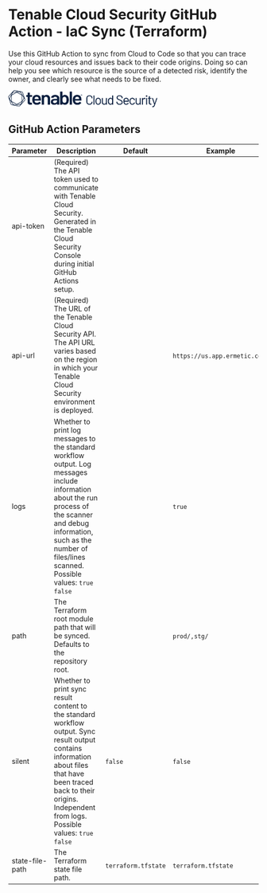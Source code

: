 # Tenable Cloud Security GitHub Action - IaC Sync (Terraform)

Use this GitHub Action to sync from Cloud to Code so that you can trace your cloud resources and issues back to
their code origins. Doing so can help you see which resource is the source of a detected risk, identify the owner, and
clearly see what needs to be fixed.

<img alt="Tenable Cloud Security" src="../../../media/logo.svg " width="300" />

## GitHub Action Parameters

| Parameter                | Description                                                                                                                                                                                                                            | Default             | Example                       |
|--------------------------|----------------------------------------------------------------------------------------------------------------------------------------------------------------------------------------------------------------------------------------|---------------------|-------------------------------|
| api-token                | (Required) The API token used to communicate with Tenable Cloud Security. Generated in the Tenable Cloud Security Console during initial GitHub Actions setup.                                                                         |                     |                               |
| api-url                  | (Required) The URL of the Tenable Cloud Security API. The API URL varies based on the region in which your Tenable Cloud Security environment is deployed.                                                                             |                     | `https://us.app.ermetic.com/` |
| logs                     | Whether to print log messages to the standard workflow output. Log messages include information about the run process of the scanner and debug information, such as the number of files/lines scanned. Possible values: `true` `false` |                     | `true`                        |
| path                     | The Terraform root module path that will be synced. Defaults to the repository root.                                                                                                                                                   |                     | `prod/,stg/`                  |
| silent                   | Whether to print sync result content to the standard workflow output. Sync result output contains information about files that have been traced back to their origins. Independent from logs. Possible values: `true` `false`          | `false`             | `false`                       |
| state-file-path          | The Terraform state file path.                                                                                                                                                                                                         | `terraform.tfstate` | `terraform.tfstate`           | 

